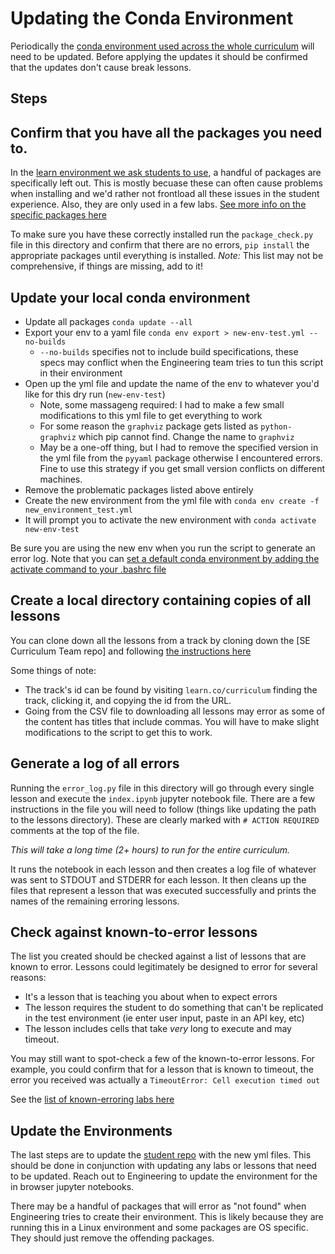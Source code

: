 # Updating the Conda Environment

Periodically the [conda environment used across the whole curriculum](https://github.com/learn-co-curriculum/dsc-data-science-env) will need to be updated. Before applying the updates it should be confirmed that the updates don't cause break lessons.

## Steps

## Confirm that you have all the packages you need to.
In the [learn environment we ask students to use](https://github.com/learn-co-curriculum/dsc-data-science-env), a handful of packages are specifically left out. This is mostly becuase these can often cause problems when installing and we'd rather not frontload all these issues in the student experience. Also, they are only used in a few labs. [See more info on the specific packages here](https://docs.google.com/document/d/1io_-mqILBstaDNEwyovwrS9TIHvLMP6bEpk_oOb88hc/edit?usp=sharing)

To make sure you have these correctly installed run the `package_check.py` file in this directory and confirm that there are no errors, `pip install` the appropriate packages until everything is installed. _Note:_ This list may not be comprehensive, if things are missing, add to it!

## Update your local conda environment
* Update all packages `conda update --all`
* Export your env to a yaml file `conda env export > new-env-test.yml --no-builds`
  * `--no-builds` specifies not to include build specifications, these specs may conflict when the Engineering team tries to tun this script in their environment
* Open up the yml file and update the name of the env to whatever you'd like for this dry run (`new-env-test`)
  * Note, some massageng required: I had to make a few small modifications to this yml file to get everything to work
  * For some reason the `graphviz` package gets listed as `python-graphviz` which pip cannot find. Change the name to `graphviz`
  * May be a one-off thing, but I had to remove the specified version in the yml file from the `pyyaml` package otherwise I encountered errors. Fine to use this strategy if you get small version conflicts on different machines.
* Remove the problematic packages listed above entirely
* Create the new environment from the yml file with `conda env create -f new_environment_test.yml`
* It will prompt you to activate the new environment with `conda activate new-env-test`

Be sure you are using the new env when you run the script to generate an error log. Note that you can [set a default conda environment by adding the activate command to your .bashrc file](https://stackoverflow.com/questions/35575286/change-default-environment-in-anaconda)

## Create a local directory containing copies of all lessons
You can clone down all the lessons from a track by cloning down the [SE Curriculum Team repo] and following [the instructions here](https://github.com/learn-co-curriculum/curriculum-team/tree/master/scripts)

Some things of note:
* The track's id can be found by visiting `learn.co/curriculum` finding the track, clicking it, and copying the id from the URL.
* Going from the CSV file to downloading all lessons may error as some of the content has titles that include commas. You will have to make slight modifications to the script to get this to work.

## Generate a log of all errors
Running the `error_log.py` file in this directory will go through every single lesson and execute the `index.ipynb` jupyter notebook file. There are a few instructions in the file you will need to follow (things like updating the path to the lessons directory). These are clearly marked with `# ACTION REQUIRED` comments at the top of the file.

*This will take a long time (2+ hours) to run for the entire curriculum.* 

It runs the notebook in each lesson and then creates a log file of whatever was sent to STDOUT and STDERR for each lesson. It then cleans up the files that represent a lesson that was executed successfully and prints the names of the remaining erroring lessons.

## Check against known-to-error lessons
The list you created should be checked against a list of lessons that are known to error. Lessons could legitimately be designed to error for several reasons:
* It's a lesson that is teaching you about when to expect errors
* The lesson requires the student to do something that can't be replicated in the test environment (ie enter user input, paste in an API key, etc)
* The lesson includes cells that take _very_ long to execute and may timeout.

You may still want to spot-check a few of the known-to-error lessons. For example, you could confirm that for a lesson that is known to timeout, the error you received was actually a `TimeoutError: Cell execution timed out`

See the [list of known-erroring labs here](known-to-error.md)

## Update the Environments
The last steps are to update the [student repo](https://github.com/learn-co-curriculum/dsc-data-science-env) with the new yml files. This should be done in conjunction with updating any labs or lessons that need to be updated. Reach out to Engineering to update the environment for the in browser jupyter notebooks.

There may be a handful of packages that will error as "not found" when Engineering tries to create their environment. This is likely because they are running this in a Linux environment and some packages are OS specific. They should just remove the offending packages. 
